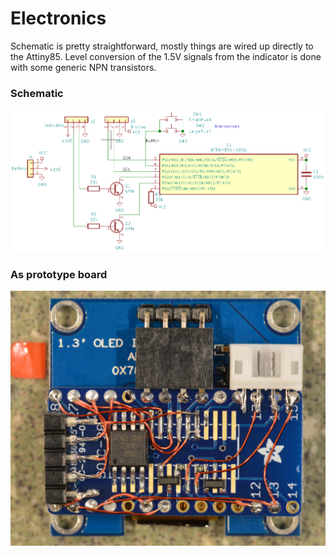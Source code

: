 Electronics
===========

Schematic is pretty straightforward, mostly things are wired up directly
to the Attiny85. Level conversion of the 1.5V signals from the indicator is
done with some generic NPN transistors.

### Schematic
![](../img/spherometer-display-schematic.png)

### As prototype board
![](../img/prototype-board.jpg)